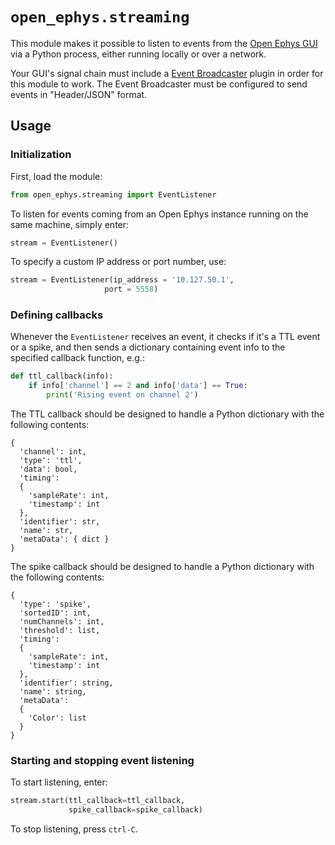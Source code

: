 # `open_ephys.streaming`

This module makes it possible to listen to events from the [Open Ephys GUI](https://open-ephys.org/gui) via a Python process, either running locally or over a network.

Your GUI's signal chain must include a [Event Broadcaster](https://open-ephys.github.io/gui-docs/User-Manual/Plugins/Event-Broadcaster.html) plugin in order for this module to work. The Event Broadcaster must be configured to send events in "Header/JSON" format.

## Usage

### Initialization

First, load the module:

```python
from open_ephys.streaming import EventListener
```

To listen for events coming from an Open Ephys instance running on the same machine, simply enter:

```python
stream = EventListener()
```

To specify a custom IP address or port number, use:

```python
stream = EventListener(ip_address = '10.127.50.1',
                     port = 5558)
```

### Defining callbacks

Whenever the `EventListener` receives an event, it checks if it's a TTL event or a spike, and then sends a dictionary containing event info to the specified callback function, e.g.:

```python
def ttl_callback(info):
    if info['channel'] == 2 and info['data'] == True:
        print('Rising event on channel 2')

```

The TTL callback should be designed to handle a Python dictionary with the following contents:

```
{
  'channel': int, 
  'type': 'ttl', 
  'data': bool, 
  'timing': 
  {
    'sampleRate': int, 
    'timestamp': int
  }, 
  'identifier': str, 
  'name': str, 
  'metaData': { dict }
}
```

The spike callback should be designed to handle a Python dictionary with the following contents:

```
{
  'type': 'spike', 
  'sortedID': int, 
  'numChannels': int, 
  'threshold': list, 
  'timing': 
  {
    'sampleRate': int, 
    'timestamp': int
  }, 
  'identifier': string, 
  'name': string, 
  'metaData': 
  {
    'Color': list
  }
}
```

### Starting and stopping event listening

To start listening, enter:

```python
stream.start(ttl_callback=ttl_callback,
             spike_callback=spike_callback)
```

To stop listening, press `ctrl-C`.
